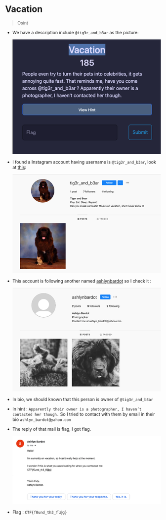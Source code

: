 # Vacation 
> Osint 
- We have a description include `@tig3r_and_b3ar` as the picture:

    ![hint](img/hint.png)

- I found a Instagram account having username is `@tig3r_and_b3ar`, look at [this](https://www.instagram.com/tig3r_and_b3ar/):

    ![Pet](img/Pet.png)

- This account is following another named [ashlynbardot](https://www.instagram.com/ashlynbardot/) so I check it : 

    ![hint](img/Photographer.png)

- In bio, we should known that this person is owner of `@tig3r_and_b3ar`
- In hint : `Apparently their owner is a photographer, I haven’t contacted her though.` So I tried to contact with them by email in their bio `ashlyn_bardot@yahoo.com`
- The reply of that mail is flag, I got flag.

    ![Flag](img/Flag.png)

- Flag : `CTF{f0und_th3_fl@g}`